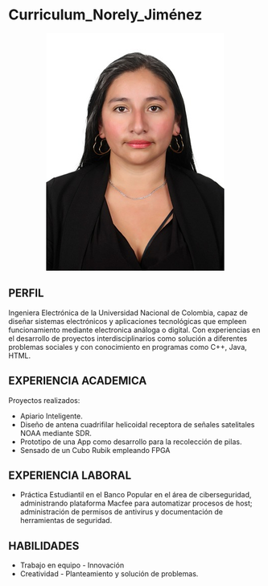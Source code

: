 # Curriculum_Norely_Jiménez

<p align="center">
<img src="https://github.com/NorelyJ/Curriculum_Norely_Jimenez/blob/31159cbe85723f3dae417f9bd90f1dd7634ed694/Norely.jpg" >
</p>

## PERFIL
Ingeniera Electrónica de la Universidad Nacional de Colombia, capaz de diseñar sistemas electrónicos y aplicaciones tecnológicas que empleen funcionamiento mediante electronica análoga o digital. Con experiencias en el desarrollo de proyectos interdisciplinarios como solución a diferentes problemas sociales y con conocimiento en programas como C++, Java, HTML.

## EXPERIENCIA ACADEMICA
Proyectos realizados:
 - Apiario Inteligente.
 - Diseño de antena cuadrifilar helicoidal receptora de señales satelitales NOAA mediante SDR.
 - Prototipo de una App como desarrollo para la recolección de pilas.
 - Sensado de un Cubo Rubik empleando FPGA
## EXPERIENCIA LABORAL
 - Práctica Estudiantil en el Banco Popular en el área de ciberseguridad, administrando plataforma Macfee para automatizar procesos de host; administración de permisos de antivirus y documentación de herramientas de seguridad.
   
 
 ## HABILIDADES
 - Trabajo en equipo   - Innovación
 - Creatividad         - Planteamiento y solución de problemas.
